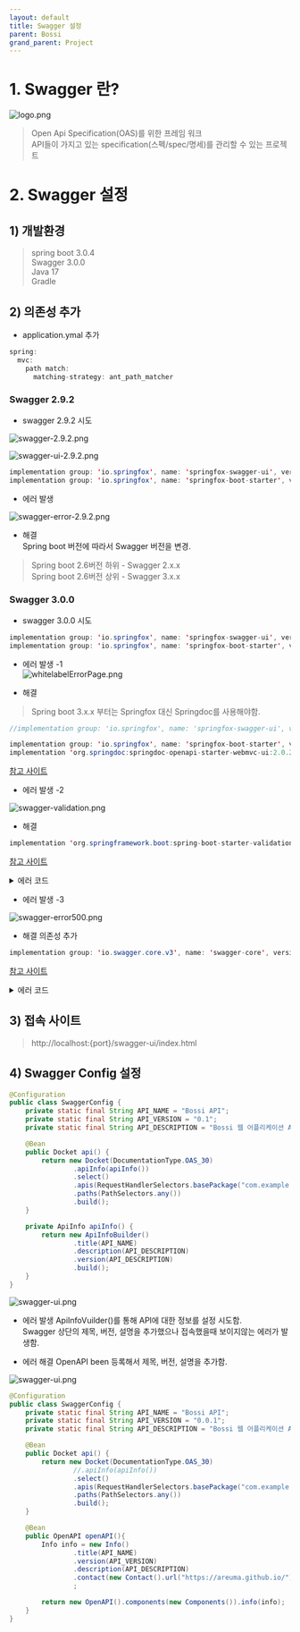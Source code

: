 ```yaml
---
layout: default
title: Swagger 설정
parent: Bossi
grand_parent: Project
---
```


# 1. Swagger 란?

 ![logo.png](/assets/images/Project/Bossi/swagger/swagger-logo.png)
 
 
> Open Api Specification(OAS)를 위한 프레임 워크  
> API들이 가지고 있는 specification(스펙/spec/명세)를 관리할 수 있는 프로젝트
  
  
# 2. Swagger 설정
    
## 1) 개발환경    
> spring boot  3.0.4  
> Swagger 3.0.0  
> Java 17  
> Gradle
  
  
## 2) 의존성 추가 
  
* application.ymal 추가 
   
```java
spring:
  mvc:
    path match:
      matching-strategy: ant_path_matcher
```    
    

### Swagger 2.9.2  

* swagger 2.9.2 시도 

![swagger-2.9.2.png](/assets/images/Project/Bossi/swagger/swagger-2.9.2.png)
     
![swagger-ui-2.9.2.png](/assets/images/Project/Bossi/swagger/swagger-ui-2.9.2.png)
      
    
    

```java
implementation group: 'io.springfox', name: 'springfox-swagger-ui', version: '2.9.4'
implementation group: 'io.springfox', name: 'springfox-boot-starter', version: '2.9.4'
```

* 에러 발생  

![swagger-error-2.9.2.png](/assets/images/Project/Bossi/swagger/swagger-error-2.9.2.png)
    
* 해결  
Spring boot 버전에 따라서 Swagger 버전을 변경. 
    

> Spring boot 2.6버전 하위 - Swagger 2.x.x  
> Spring boot 2.6버전 상위 - Swagger 3.x.x  
    

### Swagger 3.0.0
    
* swagger 3.0.0 시도  
```java
implementation group: 'io.springfox', name: 'springfox-swagger-ui', version: '3.0.0'
implementation group: 'io.springfox', name: 'springfox-boot-starter', version: '3.0.0'
```
  
  
* 에러 발생 -1   
![whitelabelErrorPage.png](/assets/images/Project/Bossi/swagger/whitelabelErrorPage.png)
      

* 해결 
> Spring boot 3.x.x 부터는 Springfox 대신 Springdoc를 사용해야함. 

```java
//implementation group: 'io.springfox', name: 'springfox-swagger-ui', version: '3.0.0' -> swagger 3.0 이상은 사용x

implementation group: 'io.springfox', name: 'springfox-boot-starter', version: '3.0.0'  
implementation 'org.springdoc:springdoc-openapi-starter-webmvc-ui:2.0.2'
``` 
[참고 사이트](https://velog.io/@layl__a/Spring-Boot-3.x-%EB%B2%84%EC%A0%84-%EC%9D%B4%ED%9B%84%EC%97%90%EC%84%9C-Swagger-%EC%82%AC%EC%9A%A9%ED%95%98%EB%8A%94)  


* 에러 발생 -2  
  
![swagger-validation.png](/assets/images/Project/Bossi/swagger/swagger-validation.png)

* 해결 

```java
implementation 'org.springframework.boot:spring-boot-starter-validation'
```   
[참고 사이트](https://stackoverflow.com/questions/36329001/unable-to-create-a-configuration-because-no-bean-validation-provider-could-be-f)  


<details>  

<summary>에러 코드</summary> 
  

jakarta.validation.NoProviderFoundException: Unable to create a Configuration, because no Jakarta Bean Validation provider could be found. Add a provider like Hibernate Validator (RI) to your classpath.
at jakarta.validation.Validation$GenericBootstrapImpl.configure(Validation.java:291) ~[jakarta.validation-api-3.0.2.jar:na]
at jakarta.validation.Validation.buildDefaultValidatorFactory(Validation.java:103) ~[jakarta.validation-api-3.0.2.jar:na]
at org.hibernate.cfg.beanvalidation.TypeSafeActivator.getValidatorFactory(TypeSafeActivator.java:479) ~[hibernate-core-6.1.7.Final.jar:6.1.7.Final]
at org.hibernate.cfg.beanvalidation.TypeSafeActivator.activate(TypeSafeActivator.java:82) ~[hibernate-core-6.1.7.Final.jar:6.1.7.Final]
at java.base/jdk.internal.reflect.DirectMethodHandleAccessor.invoke(DirectMethodHandleAccessor.java:104) ~[na:na]
at java.base/java.lang.reflect.Method.invoke(Method.java:577) ~[na:na]
at org.hibernate.cfg.beanvalidation.BeanValidationIntegrator.integrate(BeanValidationIntegrator.java:137) ~[hibernate-core-6.1.7.Final.jar:6.1.7.Final]
at org.hibernate.internal.SessionFactoryImpl.<init>(SessionFactoryImpl.java:287) ~[hibernate-core-6.1.7.Final.jar:6.1.7.Final]
at org.hibernate.boot.internal.SessionFactoryBuilderImpl.build(SessionFactoryBuilderImpl.java:415) ~[hibernate-core-6.1.7.Final.jar:6.1.7.Final]
at org.hibernate.jpa.boot.internal.EntityManagerFactoryBuilderImpl.build(EntityManagerFactoryBuilderImpl.java:1423) ~[hibernate-core-6.1.7.Final.jar:6.1.7.Final]
at org.springframework.orm.jpa.vendor.SpringHibernateJpaPersistenceProvider.createContainerEntityManagerFactory(SpringHibernateJpaPersistenceProvider.java:66) ~[spring-orm-6.0.6.jar:6.0.6]
at org.springframework.orm.jpa.LocalContainerEntityManagerFactoryBean.createNativeEntityManagerFactory(LocalContainerEntityManagerFactoryBean.java:376) ~[spring-orm-6.0.6.jar:6.0.6]
at org.springframework.orm.jpa.AbstractEntityManagerFactoryBean.buildNativeEntityManagerFactory(AbstractEntityManagerFactoryBean.java:409) ~[spring-orm-6.0.6.jar:6.0.6]
at org.springframework.orm.jpa.AbstractEntityManagerFactoryBean.afterPropertiesSet(AbstractEntityManagerFactoryBean.java:396) ~[spring-orm-6.0.6.jar:6.0.6]
at org.springframework.orm.jpa.LocalContainerEntityManagerFactoryBean.afterPropertiesSet(LocalContainerEntityManagerFactoryBean.java:352) ~[spring-orm-6.0.6.jar:6.0.6]
at org.springframework.beans.factory.support.AbstractAutowireCapableBeanFactory.invokeInitMethods(AbstractAutowireCapableBeanFactory.java:1808) ~[spring-beans-6.0.6.jar:6.0.6]
at org.springframework.beans.factory.support.AbstractAutowireCapableBeanFactory.initializeBean(AbstractAutowireCapableBeanFactory.java:1758) ~[spring-beans-6.0.6.jar:6.0.6]
at org.springframework.beans.factory.support.AbstractAutowireCapableBeanFactory.doCreateBean(AbstractAutowireCapableBeanFactory.java:599) ~[spring-beans-6.0.6.jar:6.0.6]
at org.springframework.beans.factory.support.AbstractAutowireCapableBeanFactory.createBean(AbstractAutowireCapableBeanFactory.java:521) ~[spring-beans-6.0.6.jar:6.0.6]
at org.springframework.beans.factory.support.AbstractBeanFactory.lambda$doGetBean$0(AbstractBeanFactory.java:326) ~[spring-beans-6.0.6.jar:6.0.6]
at org.springframework.beans.factory.support.DefaultSingletonBeanRegistry.getSingleton(DefaultSingletonBeanRegistry.java:234) ~[spring-beans-6.0.6.jar:6.0.6]
at org.springframework.beans.factory.support.AbstractBeanFactory.doGetBean(AbstractBeanFactory.java:324) ~[spring-beans-6.0.6.jar:6.0.6]
at org.springframework.beans.factory.support.AbstractBeanFactory.getBean(AbstractBeanFactory.java:200) ~[spring-beans-6.0.6.jar:6.0.6]
at org.springframework.context.support.AbstractApplicationContext.getBean(AbstractApplicationContext.java:1132) ~[spring-context-6.0.6.jar:6.0.6]
at org.springframework.context.support.AbstractApplicationContext.finishBeanFactoryInitialization(AbstractApplicationContext.java:907) ~[spring-context-6.0.6.jar:6.0.6]
at org.springframework.context.support.AbstractApplicationContext.refresh(AbstractApplicationContext.java:584) ~[spring-context-6.0.6.jar:6.0.6]
at org.springframework.boot.web.servlet.context.ServletWebServerApplicationContext.refresh(ServletWebServerApplicationContext.java:146) ~[spring-boot-3.0.4.jar:3.0.4]
at org.springframework.boot.SpringApplication.refresh(SpringApplication.java:732) ~[spring-boot-3.0.4.jar:3.0.4]
at org.springframework.boot.SpringApplication.refreshContext(SpringApplication.java:434) ~[spring-boot-3.0.4.jar:3.0.4]
at org.springframework.boot.SpringApplication.run(SpringApplication.java:310) ~[spring-boot-3.0.4.jar:3.0.4]
at org.springframework.boot.SpringApplication.run(SpringApplication.java:1304) ~[spring-boot-3.0.4.jar:3.0.4]
at org.springframework.boot.SpringApplication.run(SpringApplication.java:1293) ~[spring-boot-3.0.4.jar:3.0.4]
at com.example.bossi.BossiApplication.main(BossiApplication.java:11) ~[main/:na]
  
</details>   
  
    

* 에러 발생 -3  
    
![swagger-error500.png](/assets/images/Project/Bossi/swagger/swagger-error500.png)

  
* 해결
의존성 추가
```java
implementation group: 'io.swagger.core.v3', name: 'swagger-core', version: '2.2.8'
```
    
[참고 사이트](https://stackoverflow.com/questions/75732794/spring-boot-3-and-swagger-ui-java-lang-nosuchmethoderror-io-swagger-v3-oas-ann)

<details>  

<summary>에러 코드</summary>   
  

java.lang.NoSuchMethodError: 'boolean io.swagger.v3.oas.models.media.Schema.getExampleSetFlag()'
at io.swagger.v3.core.jackson.SchemaSerializer.serialize(SchemaSerializer.java:35) ~[swagger-core-jakarta-2.2.7.jar:2.2.7]
at io.swagger.v3.core.jackson.SchemaSerializer.serialize(SchemaSerializer.java:13) ~[swagger-core-jakarta-2.2.7.jar:2.2.7]
at com.fasterxml.jackson.databind.ser.DefaultSerializerProvider._serialize(DefaultSerializerProvider.java:480) ~[jackson-databind-2.14.2.jar:2.14.2]
at com.fasterxml.jackson.databind.ser.DefaultSerializerProvider.serializeValue(DefaultSerializerProvider.java:319) ~[jackson-databind-2.14.2.jar:2.14.2]
at com.fasterxml.jackson.databind.ObjectWriter$Prefetch.serialize(ObjectWriter.java:1572) ~[jackson-databind-2.14.2.jar:2.14.2]
at com.fasterxml.jackson.databind.ObjectWriter._writeValueAndClose(ObjectWriter.java:1273) ~[jackson-databind-2.14.2.jar:2.14.2]
at com.fasterxml.jackson.databind.ObjectWriter.writeValueAsString(ObjectWriter.java:1140) ~[jackson-databind-2.14.2.jar:2.14.2]
at io.swagger.v3.core.util.Json.pretty(Json.java:24) ~[swagger-core-jakarta-2.2.7.jar:2.2.7]
at io.swagger.v3.core.jackson.ModelResolver.clone(ModelResolver.java:937) ~[swagger-core-jakarta-2.2.7.jar:2.2.7]
at io.swagger.v3.core.jackson.ModelResolver.resolve(ModelResolver.java:656) ~[swagger-core-jakarta-2.2.7.jar:2.2.7]
at org.springdoc.core.converters.AdditionalModelsConverter.resolve(AdditionalModelsConverter.java:155) ~[springdoc-openapi-starter-common-2.0.2.jar:2.0.2]
at org.springdoc.core.converters.FileSupportConverter.resolve(FileSupportConverter.java:69) ~[springdoc-openapi-starter-common-2.0.2.jar:2.0.2]
at org.springdoc.core.converters.ResponseSupportConverter.resolve(ResponseSupportConverter.java:79) ~[springdoc-openapi-starter-common-2.0.2.jar:2.0.2]
at org.springdoc.core.converters.SchemaPropertyDeprecatingConverter.resolve(SchemaPropertyDeprecatingConverter.java:92) ~[springdoc-openapi-starter-common-2.0.2.jar:2.0.2]
at org.springdoc.core.converters.PolymorphicModelConverter.resolve(PolymorphicModelConverter.java:77) ~[springdoc-openapi-starter-common-2.0.2.jar:2.0.2]
at org.springdoc.core.converters.PageableOpenAPIConverter.resolve(PageableOpenAPIConverter.java:93) ~[springdoc-openapi-starter-common-2.0.2.jar:2.0.2]
at org.springdoc.core.converters.SortOpenAPIConverter.resolve(SortOpenAPIConverter.java:83) ~[springdoc-openapi-starter-common-2.0.2.jar:2.0.2]
at io.swagger.v3.core.converter.ModelConverterContextImpl.resolve(ModelConverterContextImpl.java:97) ~[swagger-core-jakarta-2.2.7.jar:2.2.7]
at io.swagger.v3.core.converter.ModelConverters.resolveAsResolvedSchema(ModelConverters.java:110) ~[swagger-core-jakarta-2.2.7.jar:2.2.7]
at org.springdoc.core.utils.SpringDocAnnotationsUtils.extractSchema(SpringDocAnnotationsUtils.java:122) ~[springdoc-openapi-starter-common-2.0.2.jar:2.0.2]
at org.springdoc.core.service.GenericParameterService.calculateSchema(GenericParameterService.java:373) ~[springdoc-openapi-starter-common-2.0.2.jar:2.0.2]
at org.springdoc.core.service.RequestBodyService.buildRequestBody(RequestBodyService.java:281) ~[springdoc-openapi-starter-common-2.0.2.jar:2.0.2]
at org.springdoc.core.service.RequestBodyService.calculateRequestBodyInfo(RequestBodyService.java:257) ~[springdoc-openapi-starter-common-2.0.2.jar:2.0.2]
at org.springdoc.core.service.AbstractRequestService.build(AbstractRequestService.java:343) ~[springdoc-openapi-starter-common-2.0.2.jar:2.0.2]
at org.springdoc.api.AbstractOpenApiResource.calculatePath(AbstractOpenApiResource.java:504) ~[springdoc-openapi-starter-common-2.0.2.jar:2.0.2]
at org.springdoc.api.AbstractOpenApiResource.calculatePath(AbstractOpenApiResource.java:664) ~[springdoc-openapi-starter-common-2.0.2.jar:2.0.2]
at org.springdoc.webmvc.api.OpenApiResource.lambda$calculatePath$11(OpenApiResource.java:235) ~[springdoc-openapi-starter-webmvc-api-2.0.2.jar:2.0.2]
at java.base/java.util.Optional.ifPresent(Optional.java:178) ~[na:na]
at org.springdoc.webmvc.api.OpenApiResource.calculatePath(OpenApiResource.java:216) ~[springdoc-openapi-starter-webmvc-api-2.0.2.jar:2.0.2]
at org.springdoc.webmvc.api.OpenApiResource.lambda$getPaths$2(OpenApiResource.java:186) ~[springdoc-openapi-starter-webmvc-api-2.0.2.jar:2.0.2]
at java.base/java.util.Optional.ifPresent(Optional.java:178) ~[na:na]
at org.springdoc.webmvc.api.OpenApiResource.getPaths(OpenApiResource.java:165) ~[springdoc-openapi-starter-webmvc-api-2.0.2.jar:2.0.2]
at org.springdoc.api.AbstractOpenApiResource.getOpenApi(AbstractOpenApiResource.java:366) ~[springdoc-openapi-starter-common-2.0.2.jar:2.0.2]
at org.springdoc.webmvc.api.OpenApiResource.openapiJson(OpenApiResource.java:140) ~[springdoc-openapi-starter-webmvc-api-2.0.2.jar:2.0.2]
at org.springdoc.webmvc.api.OpenApiWebMvcResource.openapiJson(OpenApiWebMvcResource.java:117) ~[springdoc-openapi-starter-webmvc-api-2.0.2.jar:2.0.2]
at java.base/jdk.internal.reflect.DirectMethodHandleAccessor.invoke(DirectMethodHandleAccessor.java:104) ~[na:na]
at java.base/java.lang.reflect.Method.invoke(Method.java:577) ~[na:na]
at org.springframework.web.method.support.InvocableHandlerMethod.doInvoke(InvocableHandlerMethod.java:207) ~[spring-web-6.0.6.jar:6.0.6]
at org.springframework.web.method.support.InvocableHandlerMethod.invokeForRequest(InvocableHandlerMethod.java:152) ~[spring-web-6.0.6.jar:6.0.6]
at org.springframework.web.servlet.mvc.method.annotation.ServletInvocableHandlerMethod.invokeAndHandle(ServletInvocableHandlerMethod.java:117) ~[spring-webmvc-6.0.6.jar:6.0.6]
at org.springframework.web.servlet.mvc.method.annotation.RequestMappingHandlerAdapter.invokeHandlerMethod(RequestMappingHandlerAdapter.java:884) ~[spring-webmvc-6.0.6.jar:6.0.6]
at org.springframework.web.servlet.mvc.method.annotation.RequestMappingHandlerAdapter.handleInternal(RequestMappingHandlerAdapter.java:797) ~[spring-webmvc-6.0.6.jar:6.0.6]
at org.springframework.web.servlet.mvc.method.AbstractHandlerMethodAdapter.handle(AbstractHandlerMethodAdapter.java:87) ~[spring-webmvc-6.0.6.jar:6.0.6]
at org.springframework.web.servlet.DispatcherServlet.doDispatch(DispatcherServlet.java:1081) ~[spring-webmvc-6.0.6.jar:6.0.6]
at org.springframework.web.servlet.DispatcherServlet.doService(DispatcherServlet.java:974) ~[spring-webmvc-6.0.6.jar:6.0.6]
at org.springframework.web.servlet.FrameworkServlet.processRequest(FrameworkServlet.java:1011) ~[spring-webmvc-6.0.6.jar:6.0.6]
at org.springframework.web.servlet.FrameworkServlet.doGet(FrameworkServlet.java:903) ~[spring-webmvc-6.0.6.jar:6.0.6]
at jakarta.servlet.http.HttpServlet.service(HttpServlet.java:705) ~[tomcat-embed-core-10.1.5.jar:6.0]
at org.springframework.web.servlet.FrameworkServlet.service(FrameworkServlet.java:885) ~[spring-webmvc-6.0.6.jar:6.0.6]
at jakarta.servlet.http.HttpServlet.service(HttpServlet.java:814) ~[tomcat-embed-core-10.1.5.jar:6.0]
at org.apache.catalina.core.ApplicationFilterChain.internalDoFilter(ApplicationFilterChain.java:223) ~[tomcat-embed-core-10.1.5.jar:10.1.5]
at org.apache.catalina.core.ApplicationFilterChain.doFilter(ApplicationFilterChain.java:158) ~[tomcat-embed-core-10.1.5.jar:10.1.5]
at org.apache.tomcat.websocket.server.WsFilter.doFilter(WsFilter.java:53) ~[tomcat-embed-websocket-10.1.5.jar:10.1.5]
at org.apache.catalina.core.ApplicationFilterChain.internalDoFilter(ApplicationFilterChain.java:185) ~[tomcat-embed-core-10.1.5.jar:10.1.5]
at org.apache.catalina.core.ApplicationFilterChain.doFilter(ApplicationFilterChain.java:158) ~[tomcat-embed-core-10.1.5.jar:10.1.5]
at org.springframework.web.filter.OncePerRequestFilter.doFilter(OncePerRequestFilter.java:110) ~[spring-web-6.0.6.jar:6.0.6]
at org.apache.catalina.core.ApplicationFilterChain.internalDoFilter(ApplicationFilterChain.java:185) ~[tomcat-embed-core-10.1.5.jar:10.1.5]
at org.apache.catalina.core.ApplicationFilterChain.doFilter(ApplicationFilterChain.java:158) ~[tomcat-embed-core-10.1.5.jar:10.1.5]
at org.springframework.web.servlet.resource.ResourceUrlEncodingFilter.doFilter(ResourceUrlEncodingFilter.java:66) ~[spring-webmvc-6.0.6.jar:6.0.6]
at org.apache.catalina.core.ApplicationFilterChain.internalDoFilter(ApplicationFilterChain.java:185) ~[tomcat-embed-core-10.1.5.jar:10.1.5]
at org.apache.catalina.core.ApplicationFilterChain.doFilter(ApplicationFilterChain.java:158) ~[tomcat-embed-core-10.1.5.jar:10.1.5]
at org.springframework.security.web.FilterChainProxy.lambda$doFilterInternal$3(FilterChainProxy.java:231) ~[spring-security-web-6.0.2.jar:6.0.2]
at org.springframework.security.web.FilterChainProxy$VirtualFilterChain.doFilter(FilterChainProxy.java:365) ~[spring-security-web-6.0.2.jar:6.0.2]
at org.springframework.security.web.access.intercept.AuthorizationFilter.doFilter(AuthorizationFilter.java:100) ~[spring-security-web-6.0.2.jar:6.0.2]
at org.springframework.security.web.FilterChainProxy$VirtualFilterChain.doFilter(FilterChainProxy.java:374) ~[spring-security-web-6.0.2.jar:6.0.2]
at org.springframework.security.web.access.ExceptionTranslationFilter.doFilter(ExceptionTranslationFilter.java:126) ~[spring-security-web-6.0.2.jar:6.0.2]
at org.springframework.security.web.access.ExceptionTranslationFilter.doFilter(ExceptionTranslationFilter.java:120) ~[spring-security-web-6.0.2.jar:6.0.2]
at org.springframework.security.web.FilterChainProxy$VirtualFilterChain.doFilter(FilterChainProxy.java:374) ~[spring-security-web-6.0.2.jar:6.0.2]
at org.springframework.security.web.session.SessionManagementFilter.doFilter(SessionManagementFilter.java:131) ~[spring-security-web-6.0.2.jar:6.0.2]
at org.springframework.security.web.session.SessionManagementFilter.doFilter(SessionManagementFilter.java:85) ~[spring-security-web-6.0.2.jar:6.0.2]
at org.springframework.security.web.FilterChainProxy$VirtualFilterChain.doFilter(FilterChainProxy.java:374) ~[spring-security-web-6.0.2.jar:6.0.2]
at org.springframework.security.web.authentication.AnonymousAuthenticationFilter.doFilter(AnonymousAuthenticationFilter.java:100) ~[spring-security-web-6.0.2.jar:6.0.2]
at org.springframework.security.web.FilterChainProxy$VirtualFilterChain.doFilter(FilterChainProxy.java:374) ~[spring-security-web-6.0.2.jar:6.0.2]
at org.springframework.security.web.servletapi.SecurityContextHolderAwareRequestFilter.doFilter(SecurityContextHolderAwareRequestFilter.java:179) ~[spring-security-web-6.0.2.jar:6.0.2]
at org.springframework.security.web.FilterChainProxy$VirtualFilterChain.doFilter(FilterChainProxy.java:374) ~[spring-security-web-6.0.2.jar:6.0.2]
at org.springframework.security.web.savedrequest.RequestCacheAwareFilter.doFilter(RequestCacheAwareFilter.java:63) ~[spring-security-web-6.0.2.jar:6.0.2]
at org.springframework.security.web.FilterChainProxy$VirtualFilterChain.doFilter(FilterChainProxy.java:374) ~[spring-security-web-6.0.2.jar:6.0.2]
at org.springframework.security.web.authentication.ui.DefaultLogoutPageGeneratingFilter.doFilterInternal(DefaultLogoutPageGeneratingFilter.java:58) ~[spring-security-web-6.0.2.jar:6.0.2]
at org.springframework.web.filter.OncePerRequestFilter.doFilter(OncePerRequestFilter.java:116) ~[spring-web-6.0.6.jar:6.0.6]
at org.springframework.security.web.FilterChainProxy$VirtualFilterChain.doFilter(FilterChainProxy.java:374) ~[spring-security-web-6.0.2.jar:6.0.2]
at org.springframework.security.web.authentication.ui.DefaultLoginPageGeneratingFilter.doFilter(DefaultLoginPageGeneratingFilter.java:188) ~[spring-security-web-6.0.2.jar:6.0.2]
at org.springframework.security.web.authentication.ui.DefaultLoginPageGeneratingFilter.doFilter(DefaultLoginPageGeneratingFilter.java:174) ~[spring-security-web-6.0.2.jar:6.0.2]
at org.springframework.security.web.FilterChainProxy$VirtualFilterChain.doFilter(FilterChainProxy.java:374) ~[spring-security-web-6.0.2.jar:6.0.2]
at org.springframework.security.web.authentication.AbstractAuthenticationProcessingFilter.doFilter(AbstractAuthenticationProcessingFilter.java:227) ~[spring-security-web-6.0.2.jar:6.0.2]
at org.springframework.security.web.authentication.AbstractAuthenticationProcessingFilter.doFilter(AbstractAuthenticationProcessingFilter.java:221) ~[spring-security-web-6.0.2.jar:6.0.2]
at org.springframework.security.web.FilterChainProxy$VirtualFilterChain.doFilter(FilterChainProxy.java:374) ~[spring-security-web-6.0.2.jar:6.0.2]
at com.example.bossi.filter.CustomAuthorizationFilter.checkAccessTokenAndAuthentication(CustomAuthorizationFilter.java:103) ~[main/:na]
at com.example.bossi.filter.CustomAuthorizationFilter.doFilterInternal(CustomAuthorizationFilter.java:72) ~[main/:na]
at org.springframework.web.filter.OncePerRequestFilter.doFilter(OncePerRequestFilter.java:116) ~[spring-web-6.0.6.jar:6.0.6]
at org.springframework.security.web.FilterChainProxy$VirtualFilterChain.doFilter(FilterChainProxy.java:374) ~[spring-security-web-6.0.2.jar:6.0.2]
at org.springframework.security.web.authentication.AbstractAuthenticationProcessingFilter.doFilter(AbstractAuthenticationProcessingFilter.java:227) ~[spring-security-web-6.0.2.jar:6.0.2]
at org.springframework.security.web.authentication.AbstractAuthenticationProcessingFilter.doFilter(AbstractAuthenticationProcessingFilter.java:221) ~[spring-security-web-6.0.2.jar:6.0.2]
at org.springframework.security.web.FilterChainProxy$VirtualFilterChain.doFilter(FilterChainProxy.java:374) ~[spring-security-web-6.0.2.jar:6.0.2]
at org.springframework.security.oauth2.client.web.OAuth2AuthorizationRequestRedirectFilter.doFilterInternal(OAuth2AuthorizationRequestRedirectFilter.java:181) ~[spring-security-oauth2-client-6.0.2.jar:6.0.2]
at org.springframework.web.filter.OncePerRequestFilter.doFilter(OncePerRequestFilter.java:116) ~[spring-web-6.0.6.jar:6.0.6]
at org.springframework.security.web.FilterChainProxy$VirtualFilterChain.doFilter(FilterChainProxy.java:374) ~[spring-security-web-6.0.2.jar:6.0.2]
at org.springframework.security.web.authentication.logout.LogoutFilter.doFilter(LogoutFilter.java:107) ~[spring-security-web-6.0.2.jar:6.0.2]
at org.springframework.security.web.authentication.logout.LogoutFilter.doFilter(LogoutFilter.java:93) ~[spring-security-web-6.0.2.jar:6.0.2]
at org.springframework.security.web.FilterChainProxy$VirtualFilterChain.doFilter(FilterChainProxy.java:374) ~[spring-security-web-6.0.2.jar:6.0.2]
at org.springframework.web.filter.CorsFilter.doFilterInternal(CorsFilter.java:91) ~[spring-web-6.0.6.jar:6.0.6]
at org.springframework.web.filter.OncePerRequestFilter.doFilter(OncePerRequestFilter.java:116) ~[spring-web-6.0.6.jar:6.0.6]
at org.springframework.security.web.FilterChainProxy$VirtualFilterChain.doFilter(FilterChainProxy.java:374) ~[spring-security-web-6.0.2.jar:6.0.2]
at org.springframework.security.web.header.HeaderWriterFilter.doHeadersAfter(HeaderWriterFilter.java:90) ~[spring-security-web-6.0.2.jar:6.0.2]
at org.springframework.security.web.header.HeaderWriterFilter.doFilterInternal(HeaderWriterFilter.java:75) ~[spring-security-web-6.0.2.jar:6.0.2]
at org.springframework.web.filter.OncePerRequestFilter.doFilter(OncePerRequestFilter.java:116) ~[spring-web-6.0.6.jar:6.0.6]
at org.springframework.security.web.FilterChainProxy$VirtualFilterChain.doFilter(FilterChainProxy.java:374) ~[spring-security-web-6.0.2.jar:6.0.2]
at org.springframework.security.web.context.SecurityContextHolderFilter.doFilter(SecurityContextHolderFilter.java:82) ~[spring-security-web-6.0.2.jar:6.0.2]
at org.springframework.security.web.context.SecurityContextHolderFilter.doFilter(SecurityContextHolderFilter.java:69) ~[spring-security-web-6.0.2.jar:6.0.2]
at org.springframework.security.web.FilterChainProxy$VirtualFilterChain.doFilter(FilterChainProxy.java:374) ~[spring-security-web-6.0.2.jar:6.0.2]
at org.springframework.security.web.context.request.async.WebAsyncManagerIntegrationFilter.doFilterInternal(WebAsyncManagerIntegrationFilter.java:62) ~[spring-security-web-6.0.2.jar:6.0.2]
at org.springframework.web.filter.OncePerRequestFilter.doFilter(OncePerRequestFilter.java:116) ~[spring-web-6.0.6.jar:6.0.6]
at org.springframework.security.web.FilterChainProxy$VirtualFilterChain.doFilter(FilterChainProxy.java:374) ~[spring-security-web-6.0.2.jar:6.0.2]
at org.springframework.security.web.session.DisableEncodeUrlFilter.doFilterInternal(DisableEncodeUrlFilter.java:42) ~[spring-security-web-6.0.2.jar:6.0.2]
at org.springframework.web.filter.OncePerRequestFilter.doFilter(OncePerRequestFilter.java:116) ~[spring-web-6.0.6.jar:6.0.6]
at org.springframework.security.web.FilterChainProxy$VirtualFilterChain.doFilter(FilterChainProxy.java:374) ~[spring-security-web-6.0.2.jar:6.0.2]
at org.springframework.security.web.FilterChainProxy.doFilterInternal(FilterChainProxy.java:233) ~[spring-security-web-6.0.2.jar:6.0.2]
at org.springframework.security.web.FilterChainProxy.doFilter(FilterChainProxy.java:191) ~[spring-security-web-6.0.2.jar:6.0.2]
at org.springframework.web.filter.DelegatingFilterProxy.invokeDelegate(DelegatingFilterProxy.java:352) ~[spring-web-6.0.6.jar:6.0.6]
at org.springframework.web.filter.DelegatingFilterProxy.doFilter(DelegatingFilterProxy.java:268) ~[spring-web-6.0.6.jar:6.0.6]
at org.apache.catalina.core.ApplicationFilterChain.internalDoFilter(ApplicationFilterChain.java:185) ~[tomcat-embed-core-10.1.5.jar:10.1.5]
at org.apache.catalina.core.ApplicationFilterChain.doFilter(ApplicationFilterChain.java:158) ~[tomcat-embed-core-10.1.5.jar:10.1.5]
at org.springframework.web.filter.RequestContextFilter.doFilterInternal(RequestContextFilter.java:100) ~[spring-web-6.0.6.jar:6.0.6]
at org.springframework.web.filter.OncePerRequestFilter.doFilter(OncePerRequestFilter.java:116) ~[spring-web-6.0.6.jar:6.0.6]
at org.apache.catalina.core.ApplicationFilterChain.internalDoFilter(ApplicationFilterChain.java:185) ~[tomcat-embed-core-10.1.5.jar:10.1.5]
at org.apache.catalina.core.ApplicationFilterChain.doFilter(ApplicationFilterChain.java:158) ~[tomcat-embed-core-10.1.5.jar:10.1.5]
at org.springframework.web.filter.FormContentFilter.doFilterInternal(FormContentFilter.java:93) ~[spring-web-6.0.6.jar:6.0.6]
at org.springframework.web.filter.OncePerRequestFilter.doFilter(OncePerRequestFilter.java:116) ~[spring-web-6.0.6.jar:6.0.6]
at org.apache.catalina.core.ApplicationFilterChain.internalDoFilter(ApplicationFilterChain.java:185) ~[tomcat-embed-core-10.1.5.jar:10.1.5]
at org.apache.catalina.core.ApplicationFilterChain.doFilter(ApplicationFilterChain.java:158) ~[tomcat-embed-core-10.1.5.jar:10.1.5]
at org.springframework.web.filter.CharacterEncodingFilter.doFilterInternal(CharacterEncodingFilter.java:201) ~[spring-web-6.0.6.jar:6.0.6]
at org.springframework.web.filter.OncePerRequestFilter.doFilter(OncePerRequestFilter.java:116) ~[spring-web-6.0.6.jar:6.0.6]
at org.apache.catalina.core.ApplicationFilterChain.internalDoFilter(ApplicationFilterChain.java:185) ~[tomcat-embed-core-10.1.5.jar:10.1.5]
at org.apache.catalina.core.ApplicationFilterChain.doFilter(ApplicationFilterChain.java:158) ~[tomcat-embed-core-10.1.5.jar:10.1.5]
at org.apache.catalina.core.StandardWrapperValve.invoke(StandardWrapperValve.java:177) ~[tomcat-embed-core-10.1.5.jar:10.1.5]
at org.apache.catalina.core.StandardContextValve.invoke(StandardContextValve.java:97) ~[tomcat-embed-core-10.1.5.jar:10.1.5]
at org.apache.catalina.authenticator.AuthenticatorBase.invoke(AuthenticatorBase.java:542) ~[tomcat-embed-core-10.1.5.jar:10.1.5]
at org.apache.catalina.core.StandardHostValve.invoke(StandardHostValve.java:119) ~[tomcat-embed-core-10.1.5.jar:10.1.5]
at org.apache.catalina.valves.ErrorReportValve.invoke(ErrorReportValve.java:92) ~[tomcat-embed-core-10.1.5.jar:10.1.5]
at org.apache.catalina.core.StandardEngineValve.invoke(StandardEngineValve.java:78) ~[tomcat-embed-core-10.1.5.jar:10.1.5]
at org.apache.catalina.connector.CoyoteAdapter.service(CoyoteAdapter.java:357) ~[tomcat-embed-core-10.1.5.jar:10.1.5]
at org.apache.coyote.http11.Http11Processor.service(Http11Processor.java:400) ~[tomcat-embed-core-10.1.5.jar:10.1.5]
at org.apache.coyote.AbstractProcessorLight.process(AbstractProcessorLight.java:65) ~[tomcat-embed-core-10.1.5.jar:10.1.5]
at org.apache.coyote.AbstractProtocol$ConnectionHandler.process(AbstractProtocol.java:859) ~[tomcat-embed-core-10.1.5.jar:10.1.5]
at org.apache.tomcat.util.net.NioEndpoint$SocketProcessor.doRun(NioEndpoint.java:1734) ~[tomcat-embed-core-10.1.5.jar:10.1.5]
at org.apache.tomcat.util.net.SocketProcessorBase.run(SocketProcessorBase.java:52) ~[tomcat-embed-core-10.1.5.jar:10.1.5]
at org.apache.tomcat.util.threads.ThreadPoolExecutor.runWorker(ThreadPoolExecutor.java:1191) ~[tomcat-embed-core-10.1.5.jar:10.1.5]
at org.apache.tomcat.util.threads.ThreadPoolExecutor$Worker.run(ThreadPoolExecutor.java:659) ~[tomcat-embed-core-10.1.5.jar:10.1.5]
at org.apache.tomcat.util.threads.TaskThread$WrappingRunnable.run(TaskThread.java:61) ~[tomcat-embed-core-10.1.5.jar:10.1.5]
at java.base/java.lang.Thread.run(Thread.java:833) ~[na:na]
  
</details>  

## 3) 접속 사이트 
> http://localhost:{port}/swagger-ui/index.html
    
## 4) Swagger Config 설정 
```java
@Configuration
public class SwaggerConfig {
    private static final String API_NAME = "Bossi API";
    private static final String API_VERSION = "0.1";
    private static final String API_DESCRIPTION = "Bossi 웹 어플리케이션 API입니다.";

    @Bean
    public Docket api() {
        return new Docket(DocumentationType.OAS_30)
                .apiInfo(apiInfo())
                .select()
                .apis(RequestHandlerSelectors.basePackage("com.example.bossi"))
                .paths(PathSelectors.any())
                .build();
    }

    private ApiInfo apiInfo() {
        return new ApiInfoBuilder()
                .title(API_NAME)
                .description(API_DESCRIPTION)
                .version(API_DESCRIPTION)
                .build();
    }
}
```

![swagger-ui.png](/assets/images/Project/Bossi/swagger/swagger-ui-error.png)

* 에러 발생 
ApiInfoVuilder()를 통해 API에 대한 정보를 설정 시도함.  
Swagger 상단의 제목, 버전, 설명을 추가했으나 접속했을때 보이지않는 에러가 발생함. 
    
* 에러 해결 
OpenAPI been 등록해서 제목, 버전, 설명을 추가함. 
    
![swagger-ui.png](/assets/images/Project/Bossi/swagger/swagger-ui.png)
```java
@Configuration
public class SwaggerConfig {
    private static final String API_NAME = "Bossi API";
    private static final String API_VERSION = "0.0.1";
    private static final String API_DESCRIPTION = "Bossi 웹 어플리케이션 API입니다.";

    @Bean
    public Docket api() {
        return new Docket(DocumentationType.OAS_30)
                //.apiInfo(apiInfo())
                .select()
                .apis(RequestHandlerSelectors.basePackage("com.example.bossi"))
                .paths(PathSelectors.any())
                .build();
    }

    @Bean
    public OpenAPI openAPI(){
        Info info = new Info()
                .title(API_NAME)
                .version(API_VERSION)
                .description(API_DESCRIPTION)
                .contact(new Contact().url("https://areuma.github.io/").email("kuuniin@gmail.com"))
                ;

        return new OpenAPI().components(new Components()).info(info);
    }
}
```